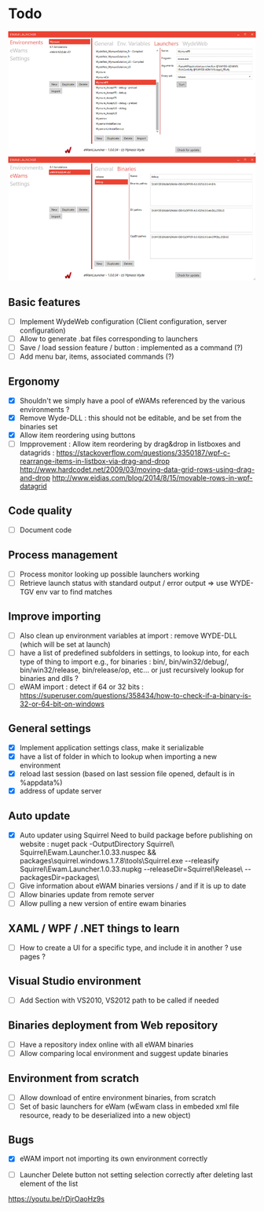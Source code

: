 # Todo


![screen01](doc/screenshot-01.png)
![screen02](doc/screenshot-02.png)


## Basic features
- [ ] Implement WydeWeb configuration (Client configuration, server configuration)
- [ ] Allow to generate .bat files corresponding to launchers
- [ ] Save / load session feature / button : implemented as a command (?)
- [ ] Add menu bar, items, associated commands (?)
	
## Ergonomy
- [x] Shouldn't we simply have a pool of eWAMs referenced by the various environments ?
- [x] Remove Wyde-DLL : this should not be editable, and be set from the binaries set
- [x] Allow item reordering using buttons
- [ ] Impprovement : Allow item reordering by drag&drop in listboxes and datagrids : 
   https://stackoverflow.com/questions/3350187/wpf-c-rearrange-items-in-listbox-via-drag-and-drop
   http://www.hardcodet.net/2009/03/moving-data-grid-rows-using-drag-and-drop
   http://www.eidias.com/blog/2014/8/15/movable-rows-in-wpf-datagrid
	
## Code quality	
- [ ] Document code

## Process management
- [ ] Process monitor looking up possible launchers working
- [ ] Retrieve launch status with standard output / error output
	=> use WYDE-TGV env var to find matches
	
## Improve importing
- [ ] Also clean up environment variables at import : remove WYDE-DLL (which will be set at launch)
- [ ] have a list of predefined subfolders in settings, to lookup into, for each type of thing to import
	e.g., for binaries : bin/, bin/win32/debug/, bin/win32/release, bin/release/op, etc... or just recursively lookup for binaries and dlls ?
- [ ] eWAM import : detect if 64 or 32 bits : https://superuser.com/questions/358434/how-to-check-if-a-binary-is-32-or-64-bit-on-windows
	
## General settings
- [x] Implement application settings class, make it serializable
- [x] have a list of folder in which to lookup when importing a new environment
- [x] reload last session (based on last session file opened, default is in %appdata%)
- [x] address of update server
		
## Auto update
- [x] Auto updater using Squirrel
   Need to build package before publishing on website :
      nuget pack -OutputDirectory Squirrel\ Squirrel\Ewam.Launcher.1.0.33.nuspec && packages\squirrel.windows.1.7.8\tools\Squirrel.exe --releasify Squirrel\Ewam.Launcher.1.0.33.nupkg --releaseDir=Squirrel\Release\ --packagesDir=packages\
- [ ] Give information about eWAM binaries versions / and if it is up to date
- [ ] Allow binaries update from remote server
- [ ] Allow pulling a new version of entire ewam binaries

## XAML / WPF / .NET things to learn
- [ ] How to create a UI for a specific type, and include it in another ? use pages ?

## Visual Studio environment
- [ ] Add Section with VS2010, VS2012 path to be called if needed

## Binaries deployment from Web repository
- [ ] Have a repository index online with all eWAM binaries
- [ ] Allow comparing local environment and suggest update binaries

## Environment from scratch
- [ ] Allow download of entire environment binaries, from scratch
- [ ] Set of basic launchers for eWam (wEwam class in embeded xml file resource, ready to be deserialized into a new object)

## Bugs
- [x] eWAM import not importing its own environment correctly
- [ ] Launcher Delete button not setting selection correctly after deleting last element of the list


https://youtu.be/rDjrOaoHz9s
